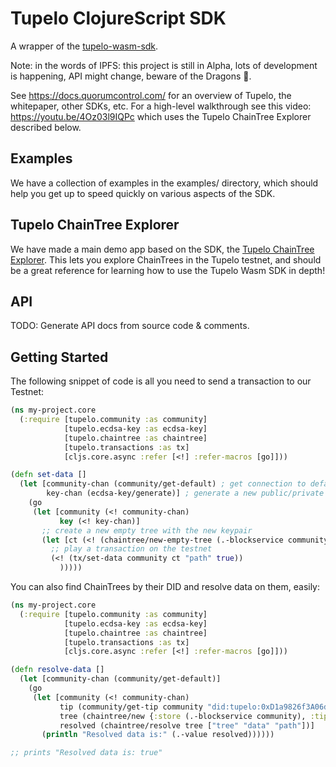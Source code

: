 # Tupelo ClojureScript SDK

A wrapper of the [tupelo-wasm-sdk](https://github.com/quorumcontrol/tupelo-wasm-sdk).

Note: in the words of IPFS: this project is still in Alpha, lots of development is happening, API might change, beware of the Dragons 🐉.

See https://docs.quorumcontrol.com/ for an overview of Tupelo, the whitepaper, other SDKs, etc. For a high-level walkthrough see this video: https://youtu.be/4Oz03l9IQPc which uses the Tupelo ChainTree Explorer described below.

## Examples

We have a collection of examples in the examples/ directory, which should help you get up to speed quickly on various aspects of the SDK.

## Tupelo ChainTree Explorer

We have made a main demo app based on the SDK, the 
[Tupelo ChainTree Explorer](https://github.com/quorumcontrol/wasm-explorer). This lets you explore
ChainTrees in the Tupelo testnet, and should be a great reference for learning how to use
the Tupelo Wasm SDK in depth!

## API

TODO: Generate API docs from source code & comments.

## Getting Started

The following snippet of code is all you need to send a transaction to our Testnet:

```clojure
(ns my-project.core
  (:require [tupelo.community :as community]
            [tupelo.ecdsa-key :as ecdsa-key]
            [tupelo.chaintree :as chaintree]
            [tupelo.transactions :as tx]
            [cljs.core.async :refer [<!] :refer-macros [go]]))

(defn set-data []
  (let [community-chan (community/get-default) ; get connection to default community and Tupelo TestNet
        key-chan (ecdsa-key/generate)] ; generate a new public/private keypair
    (go
     (let [community (<! community-chan)
           key (<! key-chan)]
       ;; create a new empty tree with the new keypair
       (let [ct (<! (chaintree/new-empty-tree (.-blockservice community) key))]
         ;; play a transaction on the testnet
         (<! (tx/set-data community ct "path" true))
           )))))
```

You can also find ChainTrees by their DID and resolve data on them, easily:

```clojure
(ns my-project.core
  (:require [tupelo.community :as community]
            [tupelo.ecdsa-key :as ecdsa-key]
            [tupelo.chaintree :as chaintree]
            [tupelo.transactions :as tx]
            [cljs.core.async :refer [<!] :refer-macros [go]]))

(defn resolve-data []
  (let [community-chan (community/get-default)]
    (go
     (let [community (<! community-chan)
           tip (community/get-tip community "did:tupelo:0xD1a9826f3A06d393368C9949535De802A35cD6b2")
           tree (chaintree/new {:store (.-blockservice community), :tip tip})
           resolved (chaintree/resolve tree ["tree" "data" "path"])]
       (println "Resolved data is:" (.-value resolved))))))

;; prints "Resolved data is: true"
```